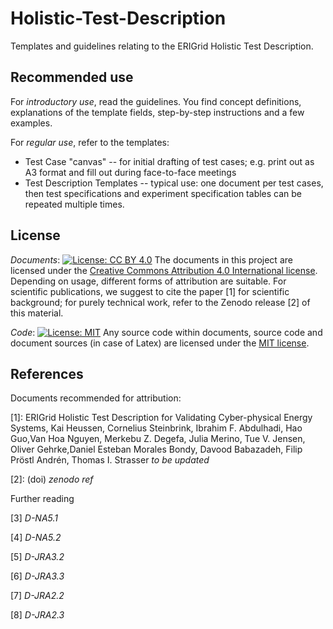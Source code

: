 # Holistic-Test-Description
Templates and guidelines relating to the ERIGrid Holistic Test Description. 

## Recommended use
For _introductory use_, read the guidelines. You find concept definitions, explanations of the template fields, step-by-step instructions and a few examples.

For _regular use_, refer to the templates:
 * Test Case "canvas" -- for initial drafting of test cases; e.g. print out as A3 format and fill out during face-to-face meetings 
 * Test Description Templates -- typical use: one document per test cases, then test specifications and experiment specification tables can be repeated multiple times.

## License
_Documents_: [![License: CC BY 4.0](https://licensebuttons.net/l/by/4.0/80x15.png)](https://creativecommons.org/licenses/by/4.0/)
The documents in this project are licensed under the [Creative Commons Attribution 4.0 International license](https://creativecommons.org/licenses/by/4.0/). Depending on usage, different forms of attribution are suitable. For scientific publications, we suggest to cite the paper [1] for scientific background; for purely technical work, refer to the Zenodo release [2] of this material.  

_Code_: [![License: MIT](https://img.shields.io/badge/License-MIT-yellow.svg)](https://opensource.org/licenses/MIT)
Any source code within documents, source code and document sources (in case of Latex) are licensed under the [MIT license](LICENSE).

## References
Documents recommended for attribution:

[1]: ERIGrid Holistic Test Description for Validating Cyber-physical Energy Systems, Kai Heussen, Cornelius Steinbrink, Ibrahim F. Abdulhadi, Hao Guo,Van Hoa Nguyen, Merkebu Z. Degefa, Julia Merino, Tue V. Jensen, Oliver Gehrke,Daniel Esteban Morales Bondy, Davood Babazadeh, Filip Pröstl Andrén, Thomas I. Strasser *to be updated*

[2]: (doi) *zenodo ref*

Further reading

[3] *D-NA5.1*

[4] *D-NA5.2*

[5] *D-JRA3.2*

[6] *D-JRA3.3*

[7] *D-JRA2.2*

[8] *D-JRA2.3*
